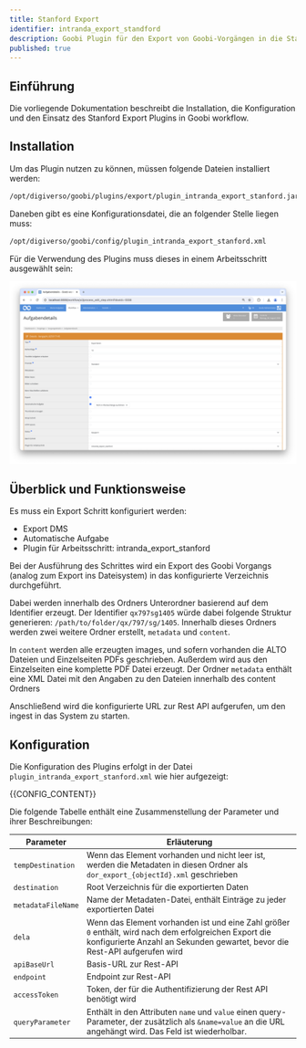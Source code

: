 ```yaml
---
title: Stanford Export
identifier: intranda_export_standford
description: Goobi Plugin für den Export von Goobi-Vorgängen in die Stanford University Digital Library
published: true
---
```


## Einführung
Die vorliegende Dokumentation beschreibt die Installation, die Konfiguration und den Einsatz des Stanford Export Plugins in Goobi workflow.

## Installation
Um das Plugin nutzen zu können, müssen folgende Dateien installiert werden:

```bash
/opt/digiverso/goobi/plugins/export/plugin_intranda_export_stanford.jar
```

Daneben gibt es eine Konfigurationsdatei, die an folgender Stelle liegen muss:

```bash
/opt/digiverso/goobi/config/plugin_intranda_export_stanford.xml
```

Für die Verwendung des Plugins muss dieses in einem Arbeitsschritt ausgewählt sein:

![Konfiguration des Arbeitsschritts für die Nutzung des Plugins](screen1_de.png)


## Überblick und Funktionsweise
Es muss ein Export Schritt konfiguriert werden:

* Export DMS
* Automatische Aufgabe
* Plugin für Arbeitsschritt: intranda_export_stanford

Bei der Ausführung des Schrittes wird ein Export des Goobi Vorgangs (analog zum Export ins Dateisystem) in das konfigurierte Verzeichnis durchgeführt.

Dabei werden innerhalb des Ordners Unterordner basierend auf dem Identifier erzeugt. Der Identifier `qx797sg1405` würde dabei folgende Struktur generieren: `/path/to/folder/qx/797/sg/1405`. Innerhalb dieses Ordners werden zwei weitere Ordner erstellt, `metadata` und `content`.

In `content` werden alle erzeugten images, und sofern vorhanden die ALTO Dateien und Einzelseiten PDFs geschrieben. Außerdem wird aus den Einzelseiten eine komplette PDF Datei erzeugt. Der Ordner `metadata` enthält eine XML Datei mit den Angaben zu den Dateien innerhalb des content Ordners

Anschließend wird die konfigurierte URL zur Rest API aufgerufen, um den ingest in das System zu starten.

## Konfiguration
Die Konfiguration des Plugins erfolgt in der Datei `plugin_intranda_export_stanford.xml` wie hier aufgezeigt:

{{CONFIG_CONTENT}}

Die folgende Tabelle enthält eine Zusammenstellung der Parameter und ihrer Beschreibungen:

Parameter               | Erläuterung
------------------------|------------------------------------
|  `tempDestination` | Wenn das Element vorhanden und nicht leer ist, werden die Metadaten in diesen Ordner als `dor_export_{objectId}.xml` geschrieben |
| `destination` | Root Verzeichnis für die exportierten Daten |
| `metadataFileName` | Name der Metadaten-Datei, enthält Einträge zu jeder exportierten Datei |
| `dela` | Wenn das Element vorhanden ist und eine Zahl größer `0` enthält, wird nach dem erfolgreichen Export die konfigurierte Anzahl an Sekunden gewartet, bevor die Rest-API aufgerufen wird |
| `apiBaseUrl` | Basis-URL zur Rest-API |
| `endpoint` | Endpoint zur Rest-API |
| `accessToken` | Token, der für die Authentifizierung der Rest API benötigt wird |
| `queryParameter` | Enthält in den Attributen `name` und `value` einen query-Parameter, der zusätzlich als `&name=value` an die URL angehängt wird. Das Feld ist wiederholbar. |
